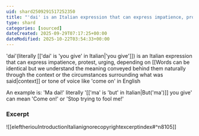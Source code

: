 ```yaml
---
uid: shard2509291517252350
title: "'dai' is an Italian expression that can express impatience, protest, urging, depending on context or tone of voice, like 'come on' in English"
type: shard
categories: [sourced]
dateCreated: 2025-09-29T07:17:25+00:00
dateModified: 2025-10-22T03:54:33+00:00
---
```

'dai'(literally [['dai' is 'you give' in Italian|'you give']]) is an Italian expression that can express impatience, protest, urging, depending on [[Words can be identical but we understand the meaning conveyed behind them naturally through the context or the circumstances surrounding what was said|context]] or tone of voice like 'come on' in English

An example is: 'Ma dai!' literally '[['ma' is 'but' in Italian|But('ma')]] you give' can mean 'Come on!' or 'Stop trying to fool me!'
### Excerpt
![[eleftheriouIntroductionItalianignorecopyrightexcerptindex#^n8105]]
